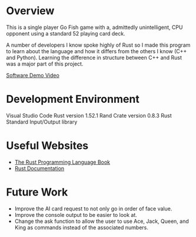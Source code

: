 # Overview
This is a single player Go Fish game with a, admittedly unintelligent, CPU opponent using a standard 52 playing card deck. 

A number of developers I know spoke highly of Rust so I made this program to learn about the language and how it differs from the others I know (C++ and Python). Learning the difference in structure between C++ and Rust was a major part of this project.

[Software Demo Video](https://youtu.be/fTs-Y4PmE4Q)

# Development Environment
Visual Studio Code
Rust version 1.52.1
Rand Crate version 0.8.3
Rust Standard Input/Output library

# Useful Websites
* [The Rust Programming Language Book](https://doc.rust-lang.org/book/title-page.html)
* [Rust Documentation](https://doc.rust-lang.org/std/)

# Future Work
* Improve the AI card request to not only go in order of face value.
* Improve the console output to be easier to look at.
* Change the ask function to allow the user to use Ace, Jack, Queen, and King as commands instead of the associated numbers.